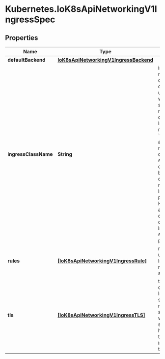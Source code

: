 # Kubernetes.IoK8sApiNetworkingV1IngressSpec

## Properties

Name | Type | Description | Notes
------------ | ------------- | ------------- | -------------
**defaultBackend** | [**IoK8sApiNetworkingV1IngressBackend**](IoK8sApiNetworkingV1IngressBackend.md) |  | [optional] 
**ingressClassName** | **String** | ingressClassName is the name of an IngressClass cluster resource. Ingress controller implementations use this field to know whether they should be serving this Ingress resource, by a transitive connection (controller -&gt; IngressClass -&gt; Ingress resource). Although the &#x60;kubernetes.io/ingress.class&#x60; annotation (simple constant name) was never formally defined, it was widely supported by Ingress controllers to create a direct binding between Ingress controller and Ingress resources. Newly created Ingress resources should prefer using the field. However, even though the annotation is officially deprecated, for backwards compatibility reasons, ingress controllers should still honor that annotation if present. | [optional] 
**rules** | [**[IoK8sApiNetworkingV1IngressRule]**](IoK8sApiNetworkingV1IngressRule.md) | rules is a list of host rules used to configure the Ingress. If unspecified, or no rule matches, all traffic is sent to the default backend. | [optional] 
**tls** | [**[IoK8sApiNetworkingV1IngressTLS]**](IoK8sApiNetworkingV1IngressTLS.md) | tls represents the TLS configuration. Currently the Ingress only supports a single TLS port, 443. If multiple members of this list specify different hosts, they will be multiplexed on the same port according to the hostname specified through the SNI TLS extension, if the ingress controller fulfilling the ingress supports SNI. | [optional] 


